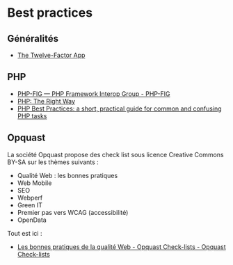 # Best practices

## Généralités

- [The Twelve-Factor App](https://12factor.net/)

## PHP

- [PHP-FIG — PHP Framework Interop Group - PHP-FIG](https://www.php-fig.org/)
- [PHP: The Right Way](http://www.phptherightway.com/)
- [PHP Best Practices: a short, practical guide for common and confusing PHP tasks](https://phpbestpractices.org/)

## Opquast

La société Opquast propose des check list sous licence Creative Commons BY-SA sur les thèmes suivants :

- Qualité Web : les bonnes pratiques
- Web Mobile
- SEO
- Webperf
- Green IT
- Premier pas vers WCAG (accessibilité)
- OpenData

Tout est ici :

- [Les bonnes pratiques de la qualité Web - Opquast Check-lists - Opquast Check-lists](https://checklists.opquast.com/fr/)
